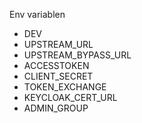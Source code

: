 Env variablen
* DEV
* UPSTREAM_URL
* UPSTREAM_BYPASS_URL
* ACCESSTOKEN
* CLIENT_SECRET
* TOKEN_EXCHANGE
* KEYCLOAK_CERT_URL
* ADMIN_GROUP